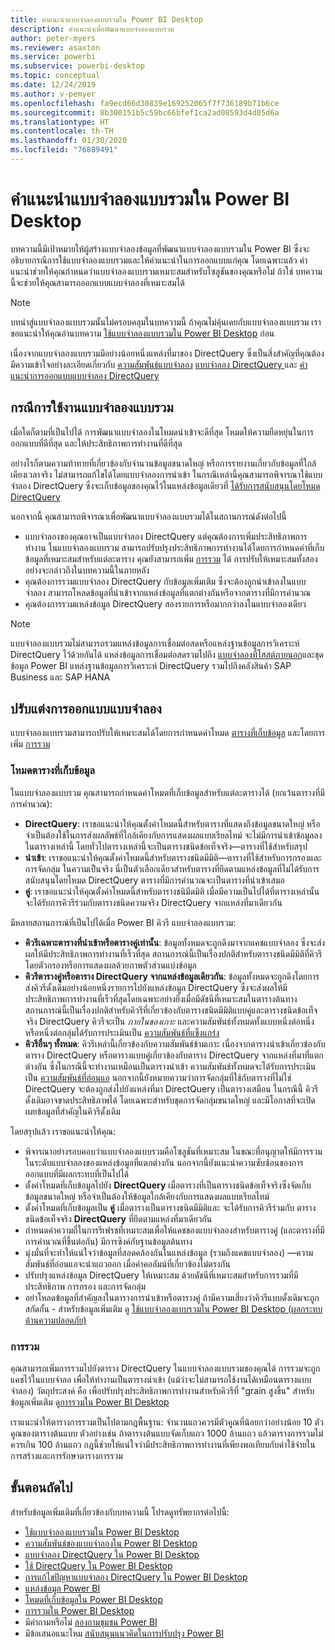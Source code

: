```yaml
---
title: คำแนะนำแบบจำลองแบบรวมใน Power BI Desktop
description: คำแนะนำเพื่อพัฒนาแบบจำลองแบบรวม
author: peter-myers
ms.reviewer: asaxton
ms.service: powerbi
ms.subservice: powerbi-desktop
ms.topic: conceptual
ms.date: 12/24/2019
ms.author: v-pemyer
ms.openlocfilehash: fa9ecd66d30839e169252065f7f736189b71b6ce
ms.sourcegitcommit: 8b300151b5c59bc66bfef1ca2ad08593d4d05d6a
ms.translationtype: HT
ms.contentlocale: th-TH
ms.lasthandoff: 01/30/2020
ms.locfileid: "76889491"
---
```

# <a name="composite-model-guidance-in-power-bi-desktop"></a>คำแนะนำแบบจำลองแบบรวมใน Power BI Desktop

บทความนี้มีเป้าหมายให้ผู้สร้างแบบจำลองข้อมูลที่พัฒนาแบบจำลองแบบรวมใน Power BI ซึ่งจะอธิบายกรณีการใช้แบบจำลองแบบรวมและให้คำแนะนำในการออกแบบแก่คุณ โดยเฉพาะแล้ว คำแนะนำช่วยให้คุณกำหนดว่าแบบจำลองแบบรวมเหมาะสมสำหรับโซลูชันของคุณหรือไม่ ถ้าใช่ บทความนี้จะช่วยให้คุณสามารถออกแบบแบบจำลองที่เหมาะสมได้

> [!NOTE]
> บทนำสู่แบบจำลองแบบรวมนั้นไม่ครอบคลุมในบทความนี้ ถ้าคุณไม่คุ้นเคยกับแบบจำลองแบบรวม เราขอแนะนำให้คุณอ่านบทความ [ใช้แบบจำลองแบบรวมใน Power BI Desktop](../desktop-composite-models.md) ก่อน
>
> เนื่องจากแบบจำลองแบบรวมมีอย่างน้อยหนึ่งแหล่งที่มาของ DirectQuery ซึ่งเป็นสิ่งสำคัญที่คุณต้องมีความเข้าใจอย่างละเอียดเกี่ยวกับ [ความสัมพันธ์แบบจำลอง](../desktop-relationships-understand.md) [แบบจำลอง DirectQuery ](../desktop-directquery-about.md)และ [คำแนะนำการออกแบบแบบจำลอง DirectQuery](directquery-model-guidance.md)

## <a name="composite-model-use-cases"></a>กรณีการใช้งานแบบจำลองแบบรวม

เมื่อใดก็ตามที่เป็นไปได้ การพัฒนาแบบจำลองในโหมดนำเข้าจะดีที่สุด โหมดให้ความยืดหยุ่นในการออกแบบที่ดีที่สุด และให้ประสิทธิภาพการทำงานที่ดีที่สุด

อย่างไรก็ตามความท้าทายที่เกี่ยวข้องกับจำนวนข้อมูลขนาดใหญ่ หรือการรายงานเกี่ยวกับข้อมูลที่ใกล้เคียงเวลาจริง ไม่สามารถแก้ไขได้โดยแบบจำลองการนำเข้า ในกรณีเหล่านี้คุณสามารถพิจารณาใช้แบบจำลอง DirectQuery ซึ่งจะเก็บข้อมูลของคุณไว้ในแหล่งข้อมูลเดียวที่ [ได้รับการสนับสนุนโดยโหมด DirectQuery](../power-bi-data-sources.md)

นอกจากนี้ คุณสามารถพิจารณาเพื่อพัฒนาแบบจำลองแบบรวมได้ในสถานการณ์ดังต่อไปนี้

- แบบจำลองของคุณอาจเป็นแบบจำลอง DirectQuery แต่คุณต้องการเพิ่มประสิทธิภาพการทำงาน ในแบบจำลองแบบรวม สามารถปรับปรุงประสิทธิภาพการทำงานได้โดยการกำหนดค่าที่เก็บข้อมูลที่เหมาะสมสำหรับแต่ละตาราง คุณยังสามารถเพิ่ม [การรวม](../desktop-aggregations.md) ได้ การปรับให้เหมาะสมทั้งสองอย่างจะกล่าวถึงในบทความนี้ในภายหลัง
- คุณต้องการรวมแบบจำลอง DirectQuery กับข้อมูลเพิ่มเติม ซึ่งจะต้องถูกนำเข้าลงในแบบจำลอง สามารถโหลดข้อมูลที่นำเข้าจากแหล่งข้อมูลที่แตกต่างกันหรือจากตารางที่มีการคำนวณ
- คุณต้องการรวมแหล่งข้อมูล DirectQuery สองรายการหรือมากกว่าลงในแบบจำลองเดียว

> [!NOTE]
> แบบจำลองแบบรวมไม่สามารถรวมแหล่งข้อมูลการเชื่อมต่อสดหรือแหล่งฐานข้อมูลการวิเคราะห์ DirectQuery ไว้ด้วยกันได้ แหล่งข้อมูลการเชื่อมต่อสดรวมไปถึง [แบบจำลองที่โฮสต์ภายนอก](../service-datasets-understand.md#external-hosted-models)และชุดข้อมูล Power BI แหล่งฐานข้อมูลการวิเคราะห์ DirectQuery รวมไปถึงคลังสินค้า SAP Business และ SAP HANA

## <a name="optimize-model-design"></a>ปรับแต่งการออกแบบแบบจำลอง

แบบจำลองแบบรวมสามารถปรับให้เหมาะสมได้โดยการกำหนดค่าโหมด [ตารางที่เก็บข้อมูล](../desktop-storage-mode.md) และโดยการเพิ่ม [การรวม ](../desktop-aggregations.md)

### <a name="table-storage-mode"></a>โหมดตารางที่เก็บข้อมูล

ในแบบจำลองแบบรวม คุณสามารถกำหนดค่าโหมดที่เก็บข้อมูลสำหรับแต่ละตารางได้ (ยกเว้นตารางที่มีการคำนวณ):

- **DirectQuery**: เราขอแนะนำให้คุณตั้งค่าโหมดนี้สำหรับตารางที่แสดงถึงข้อมูลขนาดใหญ่ หรือจำเป็นต้องใช้ในการส่งผลลัพธ์ที่ใกล้เคียงกับการแสดงผลแบบเรียลไทม์ จะไม่มีการนำเข้าข้อมูลลงในตารางเหล่านี้ โดยทั่วไปตารางเหล่านี้จะเป็นตารางชนิดข้อเท็จจริง—ตารางที่ใช้สำหรับสรุป
- **นำเข้า**: เราขอแนะนำให้คุณตั้งค่าโหมดนี้สำหรับตารางชนิดมีมิติ—ตารางที่ใช้สำหรับการกรองและการจัดกลุ่ม ในความเป็นจริง นี่เป็นตัวเลือกเดียวสำหรับตารางที่ยึดตามแหล่งข้อมูลที่ไม่ได้รับการสนับสนุนโดยโหมด DirectQuery ตารางที่มีการคำนวณจะเป็นตารางที่นำเข้าเสมอ
- **คู่**: เราขอแนะนำให้คุณตั้งค่าโหมดนี้สำหรับตารางชนิมีดมิติ เมื่อมีความเป็นไปได้ที่ตารางเหล่านั้นจะได้รับการคิวรีร่วมกับตารางชนิดความจริง DirectQuery จากแหล่งที่มาเดียวกัน

มีหลายสถานการณ์ที่เป็นไปได้เมื่อ Power BI คิวรี แบบจำลองแบบรวม:

- **คิวรีเฉพาะตารางที่นำเข้าหรือตารางคู่เท่านั้น**: ข้อมูลทั้งหมดจะถูกดึงมาจากแคชแบบจำลอง ซึ่งจะส่งผลให้มีประสิทธิภาพการทำงานที่เร็วที่สุด สถานการณ์นี้เป็นเรื่องปกติสำหรับตารางชนิดมีมิติที่คิวรีโดยตัวกรองหรือการแสดงผลด้วยภาพตัวส่วนแบ่งข้อมูล
- **คิวรีตารางคู่หรือตาราง DirectQuery จากแหล่งข้อมูลเดียวกัน**: ข้อมูลทั้งหมดจะถูกดึงโดยการส่งคิวรีดั้งเดิมอย่างน้อยหนึ่งรายการไปยังแหล่งข้อมูล DirectQuery ซึ่งจะส่งผลให้มีประสิทธิภาพการทำงานที่เร็วที่สุดโดยเฉพาะอย่างยิ่งเมื่อมีดัชนีที่เหมาะสมในตารางต้นทาง สถานการณ์นี้เป็นเรื่องปกติสำหรับคิวรีที่เกี่ยวข้องกับตารางชนิดมีมิติแบบคู่และตารางชนิดข้อเท็จจริง DirectQuery คิวรีจะเป็น _ภายในของเกาะ_ และความสัมพันธ์ทั้งหมดทั้งแบบหนึ่งต่อหนึ่งหรือหนึ่งต่อกลุ่มได้รับการประเมินเป็น [ความสัมพันธ์ที่แข็งแกร่ง](../desktop-relationships-understand.md#strong-relationships)
- **คิวรีอื่นๆ ทั้งหมด**: คิวรีเหล่านี้เกี่ยวข้องกับความสัมพันธ์ข้ามเกาะ เนื่องจากตารางนำเข้าเกี่ยวข้องกับตาราง DirectQuery หรือตารางแบบคู่เกี่ยวข้องกับตาราง DirectQuery จากแหล่งที่มาที่แตกต่างกัน ซึ่งในกรณีนี้จะทำงานเหมือนเป็นตารางนำเข้า ความสัมพันธ์ทั้งหมดจะได้รับการประเมินเป็น [ความสัมพันธ์ที่อ่อนแอ](../desktop-relationships-understand.md#weak-relationships) นอกจากนี้ยังหมายความว่าการจัดกลุ่มที่ใช้กับตารางที่ไม่ใช่ DirectQuery จะต้องถูกส่งไปยังแหล่งที่มา DirectQuery เป็นตารางเสมือน ในกรณีนี้ คิวรีดั้งเดิมอาจขาดประสิทธิภาพได้ โดยเฉพาะสำหรับชุดการจัดกลุ่มขนาดใหญ่ และมีโอกาสที่จะเปิดเผยข้อมูลที่สำคัญในคิวรีดั้งเดิม

โดยสรุปแล้ว เราขอแนะนำให้คุณ:

- พิจารณาอย่างรอบคอบว่าแบบจำลองแบบรวมคือโซลูชันที่เหมาะสม ในขณะที่อนุญาตให้มีการรวมในระดับแบบจำลองของแหล่งข้อมูลที่แตกต่างกัน นอกจากนี้ยังแนะนำความซับซ้อนของการออกแบบที่มีผลกระทบที่เป็นไปได้
- ตั้งค่าโหมดที่เก็บข้อมูลไปยัง **DirectQuery** เมื่อตารางที่เป็นตารางชนิดข้อเท็จจริงซึ่งจัดเก็บข้อมูลขนาดใหญ่ หรือจำเป็นต้องให้ข้อมูลใกล้เคียงกับการแสดงผลแบบเรียลไทม์
- ตั้งค่าโหมดที่เก็บข้อมูลเป็น **คู่** เมื่อตารางเป็นตารางชนิดมีมิติและ จะได้รับการคิวรีร่วมกับ ตารางชนิดข้อเท็จจริง **DirectQuery** ที่ยึดตามแหล่งที่มาเดียวกัน
- กำหนดค่าความถี่ในการรีเฟรชที่เหมาะสมเพื่อให้แคชของแบบจำลองสำหรับตารางคู่ (และตารางที่มีการคำนวณที่ขึ้นต่อกัน) มีการซิงค์กับฐานข้อมูลต้นทาง
- มุ่งมั่นที่จะทำให้แน่ใจว่าข้อมูลที่สอดคล้องกันในแหล่งข้อมูล (รวมถึงแคชแบบจำลอง) —ความสัมพันธ์ที่อ่อนแอจะนำแถวออก เมื่อค่าคอลัมน์ที่เกี่ยวข้องไม่ตรงกัน
- ปรับปรุงแหล่งข้อมูล DirectQuery ให้เหมาะสม ด้วยดัชนีที่เหมาะสมสำหรับการรวมที่มีประสิทธิภาพ การกรอง และการจัดกลุ่ม
- อย่าโหลดข้อมูลที่สำคัญลงในตารางการนำเข้าหรือตารางคู่ ถ้ามีความเสี่ยงว่าคิวรีแบบดั้งเดิมจะถูกสกัดกั้น - สำหรับข้อมูลเพิ่มเติม ดู [ใช้แบบจำลองแบบรวมใน Power BI Desktop (ผลกระทบด้านความปลอดภัย)](../desktop-composite-models.md#security-implications)

### <a name="aggregations"></a>การรวม

คุณสามารถเพิ่มการรวมไปยังตาราง DirectQuery ในแบบจำลองแบบรวมของคุณได้ การรวมจะถูกแคชไว้ในแบบจำลอ เพื่อให้ทำงานเป็นตารางนำเข้า (แม้ว่าจะไม่สามารถใช้งานได้เหมือนตารางแบบจำลอง) วัตถุประสงค์ คือ เพื่อปรับปรุงประสิทธิภาพการทำงานสำหรับคิวรีที่ "grain สูงขึ้น" สำหรับข้อมูลเพิ่มเติม ดู[การรวมใน Power BI Desktop](../desktop-aggregations.md)

เราแนะนำให้ตารางการรวมเป็นไปตามกฎพื้นฐาน: จำนวนแถวควรมีตัวคูณที่น้อยกว่าอย่างน้อย 10 ตัวคูณของตารางต้นแบบ ตัวอย่างเช่น ถ้าตารางต้นแบบจัดเก็บแถว 1000 ล้านแถว แล้วตารางการรวมไม่ควรเกิน 100 ล้านแถว กฎนี้ช่วยให้แน่ใจว่ามีประสิทธิภาพการทำงานที่เพียงพอเทียบกับค่าใช้จ่ายในการสร้างและการรักษาตารางการรวม

## <a name="next-steps"></a>ขั้นตอนถัดไป

สำหรับข้อมูลเพิ่มเติมที่เกี่ยวข้องกับบทความนี้ โปรดดูทรัพยากรต่อไปนี้:

- [ใช้แบบจำลองแบบรวมใน Power BI Desktop](../desktop-composite-models.md)
- [ความสัมพันธ์ของแบบจำลองใน Power BI Desktop](../desktop-relationships-understand.md)
- [แบบจำลอง DirectQuery ใน Power BI Desktop](../desktop-directquery-about.md)
- [ใช้ DirectQuery ใน Power BI Desktop](../desktop-use-directquery.md)
- [การแก้ไขปัญหาแบบจำลอง DirectQuery ใน Power BI Desktop](../desktop-directquery-troubleshoot.md)
- [แหล่งข้อมูล Power BI](../power-bi-data-sources.md)
- [โหมดที่เก็บข้อมูลใน Power BI Desktop](../desktop-storage-mode.md)
- [การรวมใน Power BI Desktop](../desktop-aggregations.md)
- มีคำถามหรือไม่ [ลองถามชุมชน Power BI](https://community.powerbi.com/)
- มีข้อเสนอแนะไหม [สนับสนุนแนวคิดในการปรับปรุง Power BI](https://ideas.powerbi.com)
